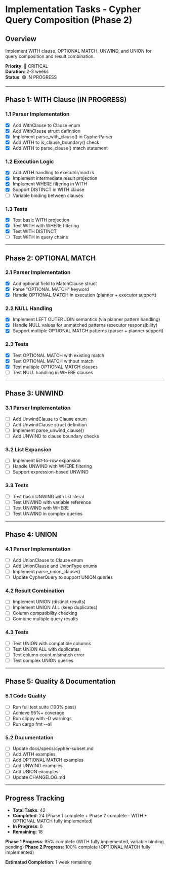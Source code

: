 # Implementation Tasks - Cypher Query Composition (Phase 2)

## Overview
Implement WITH clause, OPTIONAL MATCH, UNWIND, and UNION for query composition and result combination.

**Priority**: 🔴 CRITICAL  
**Duration**: 2-3 weeks  
**Status**: 🟢 IN PROGRESS

---

## Phase 1: WITH Clause (IN PROGRESS)

### 1.1 Parser Implementation
- [x] Add WithClause to Clause enum
- [x] Add WithClause struct definition  
- [x] Implement parse_with_clause() in CypherParser
- [x] Add WITH to is_clause_boundary() check
- [x] Add WITH to parse_clause() match statement

### 1.2 Execution Logic
- [x] Add WITH handling to executor/mod.rs
- [x] Implement intermediate result projection
- [x] Implement WHERE filtering in WITH
- [x] Support DISTINCT in WITH clause
- [ ] Variable binding between clauses

### 1.3 Tests
- [x] Test basic WITH projection
- [x] Test WITH with WHERE filtering
- [x] Test WITH DISTINCT
- [ ] Test WITH in query chains

---

## Phase 2: OPTIONAL MATCH

### 2.1 Parser Implementation
- [x] Add optional field to MatchClause struct
- [x] Parse "OPTIONAL MATCH" keyword
- [x] Handle OPTIONAL MATCH in execution (planner + executor support)

### 2.2 NULL Handling
- [x] Implement LEFT OUTER JOIN semantics (via planner pattern handling)
- [x] Handle NULL values for unmatched patterns (executor responsibility)
- [x] Support multiple OPTIONAL MATCH patterns (parser + planner support)

### 2.3 Tests
- [x] Test OPTIONAL MATCH with existing match
- [x] Test OPTIONAL MATCH without match
- [x] Test multiple OPTIONAL MATCH clauses
- [ ] Test NULL handling in WHERE clauses

---

## Phase 3: UNWIND

### 3.1 Parser Implementation
- [ ] Add UnwindClause to Clause enum
- [ ] Add UnwindClause struct definition
- [ ] Implement parse_unwind_clause()
- [ ] Add UNWIND to clause boundary checks

### 3.2 List Expansion
- [ ] Implement list-to-row expansion
- [ ] Handle UNWIND with WHERE filtering
- [ ] Support expression-based UNWIND

### 3.3 Tests
- [ ] Test basic UNWIND with list literal
- [ ] Test UNWIND with variable reference
- [ ] Test UNWIND with WHERE
- [ ] Test UNWIND in complex queries

---

## Phase 4: UNION

### 4.1 Parser Implementation
- [ ] Add UnionClause to Clause enum
- [ ] Add UnionClause and UnionType enums
- [ ] Implement parse_union_clause()
- [ ] Update CypherQuery to support UNION queries

### 4.2 Result Combination
- [ ] Implement UNION (distinct results)
- [ ] Implement UNION ALL (keep duplicates)
- [ ] Column compatibility checking
- [ ] Combine multiple query results

### 4.3 Tests
- [ ] Test UNION with compatible columns
- [ ] Test UNION ALL with duplicates
- [ ] Test column count mismatch error
- [ ] Test complex UNION queries

---

## Phase 5: Quality & Documentation

### 5.1 Code Quality
- [ ] Run full test suite (100% pass)
- [ ] Achieve 95%+ coverage
- [ ] Run clippy with -D warnings
- [ ] Run cargo fmt --all

### 5.2 Documentation
- [ ] Update docs/specs/cypher-subset.md
- [ ] Add WITH examples
- [ ] Add OPTIONAL MATCH examples
- [ ] Add UNWIND examples
- [ ] Add UNION examples
- [ ] Update CHANGELOG.md

---

## Progress Tracking

- **Total Tasks**: 42
- **Completed**: 24 (Phase 1 complete + Phase 2 complete - WITH + OPTIONAL MATCH fully implemented)
- **In Progress**: 0
- **Remaining**: 18

**Phase 1 Progress**: 95% complete (WITH fully implemented, variable binding pending)
**Phase 2 Progress**: 100% complete (OPTIONAL MATCH fully implemented)

**Estimated Completion**: 1 week remaining
